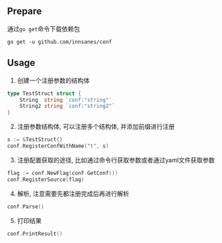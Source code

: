 ## Prepare
通过`go get`命令下载依赖包
```shell
go get -u github.com/innsanes/conf
```
## Usage
1. 创建一个注册参数的结构体
```go
type TestStruct struct {
	String  string `conf:"string"`
	String2 string `conf:"string2"`
}
```
2. 注册参数结构体, 可以注册多个结构体, 并添加前缀进行注册
```go
s := &TestStruct{}
conf.RegisterConfWithName("t", s)
```
3. 注册配置获取的途径, 比如通过命令行获取参数或者通过yaml文件获取参数
```go
flag := conf.NewFlag(conf.GetConf())
conf.RegisterSource(flag)
```
4. 解析, 注意需要先都注册完成后再进行解析
```go
conf.Parse()
```
5. 打印结果
```go
conf.PrintResult()
```